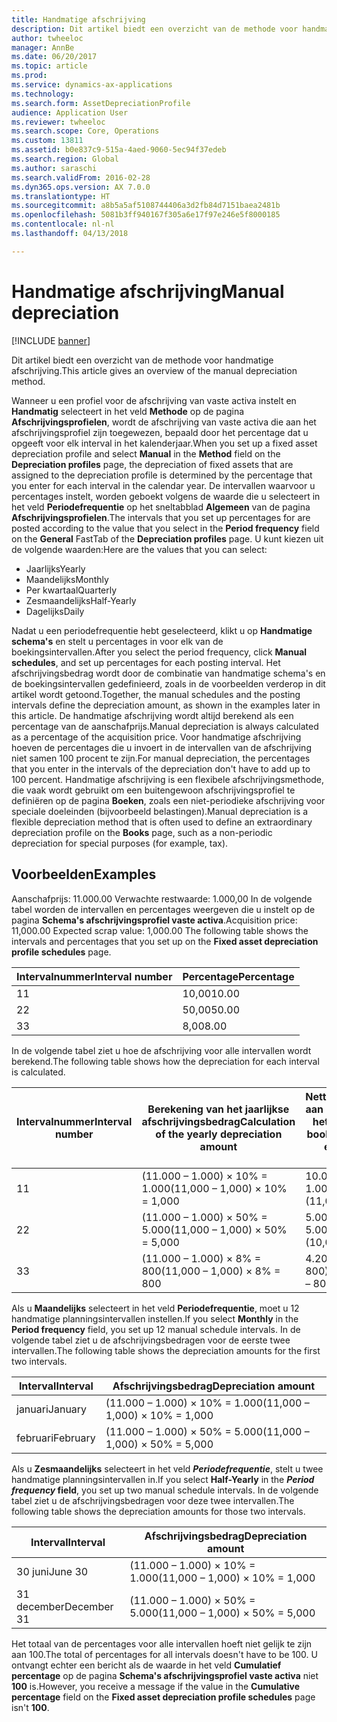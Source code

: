 ```yaml
---
title: Handmatige afschrijving
description: Dit artikel biedt een overzicht van de methode voor handmatige afschrijving.
author: twheeloc
manager: AnnBe
ms.date: 06/20/2017
ms.topic: article
ms.prod: 
ms.service: dynamics-ax-applications
ms.technology: 
ms.search.form: AssetDepreciationProfile
audience: Application User
ms.reviewer: twheeloc
ms.search.scope: Core, Operations
ms.custom: 13811
ms.assetid: b0e837c9-515a-4aed-9060-5ec94f37edeb
ms.search.region: Global
ms.author: saraschi
ms.search.validFrom: 2016-02-28
ms.dyn365.ops.version: AX 7.0.0
ms.translationtype: HT
ms.sourcegitcommit: a8b5a5af5108744406a3d2fb84d7151baea2481b
ms.openlocfilehash: 5081b3ff940167f305a6e17f97e246e5f8000185
ms.contentlocale: nl-nl
ms.lasthandoff: 04/13/2018

---
```


# <a name="manual-depreciation"></a><span data-ttu-id="b9d57-103">Handmatige afschrijving</span><span class="sxs-lookup"><span data-stu-id="b9d57-103">Manual depreciation</span></span>

[!INCLUDE [banner](../includes/banner.md)]

<span data-ttu-id="b9d57-104">Dit artikel biedt een overzicht van de methode voor handmatige afschrijving.</span><span class="sxs-lookup"><span data-stu-id="b9d57-104">This article gives an overview of the manual depreciation method.</span></span>

<span data-ttu-id="b9d57-105">Wanneer u een profiel voor de afschrijving van vaste activa instelt en **Handmatig** selecteert in het veld **Methode** op de pagina **Afschrijvingsprofielen**, wordt de afschrijving van vaste activa die aan het afschrijvingsprofiel zijn toegewezen, bepaald door het percentage dat u opgeeft voor elk interval in het kalenderjaar.</span><span class="sxs-lookup"><span data-stu-id="b9d57-105">When you set up a fixed asset depreciation profile and select **Manual** in the **Method** field on the **Depreciation profiles** page, the depreciation of fixed assets that are assigned to the depreciation profile is determined by the percentage that you enter for each interval in the calendar year.</span></span> <span data-ttu-id="b9d57-106">De intervallen waarvoor u percentages instelt, worden geboekt volgens de waarde die u selecteert in het veld **Periodefrequentie** op het sneltabblad **Algemeen** van de pagina **Afschrijvingsprofielen**.</span><span class="sxs-lookup"><span data-stu-id="b9d57-106">The intervals that you set up percentages for are posted according to the value that you select in the **Period frequency** field on the **General** FastTab of the **Depreciation profiles** page.</span></span> <span data-ttu-id="b9d57-107">U kunt kiezen uit de volgende waarden:</span><span class="sxs-lookup"><span data-stu-id="b9d57-107">Here are the values that you can select:</span></span>

-   <span data-ttu-id="b9d57-108">Jaarlijks</span><span class="sxs-lookup"><span data-stu-id="b9d57-108">Yearly</span></span>
-   <span data-ttu-id="b9d57-109">Maandelijks</span><span class="sxs-lookup"><span data-stu-id="b9d57-109">Monthly</span></span>
-   <span data-ttu-id="b9d57-110">Per kwartaal</span><span class="sxs-lookup"><span data-stu-id="b9d57-110">Quarterly</span></span>
-   <span data-ttu-id="b9d57-111">Zesmaandelijks</span><span class="sxs-lookup"><span data-stu-id="b9d57-111">Half-Yearly</span></span>
-   <span data-ttu-id="b9d57-112">Dagelijks</span><span class="sxs-lookup"><span data-stu-id="b9d57-112">Daily</span></span>

<span data-ttu-id="b9d57-113">Nadat u een periodefrequentie hebt geselecteerd, klikt u op **Handmatige schema's** en stelt u percentages in voor elk van de boekingsintervallen.</span><span class="sxs-lookup"><span data-stu-id="b9d57-113">After you select the period frequency, click **Manual schedules**, and set up percentages for each posting interval.</span></span> <span data-ttu-id="b9d57-114">Het afschrijvingsbedrag wordt door de combinatie van handmatige schema's en de boekingsintervallen gedefinieerd, zoals in de voorbeelden verderop in dit artikel wordt getoond.</span><span class="sxs-lookup"><span data-stu-id="b9d57-114">Together, the manual schedules and the posting intervals define the depreciation amount, as shown in the examples later in this article.</span></span> <span data-ttu-id="b9d57-115">De handmatige afschrijving wordt altijd berekend als een percentage van de aanschafprijs.</span><span class="sxs-lookup"><span data-stu-id="b9d57-115">Manual depreciation is always calculated as a percentage of the acquisition price.</span></span> <span data-ttu-id="b9d57-116">Voor handmatige afschrijving hoeven de percentages die u invoert in de intervallen van de afschrijving niet samen 100 procent te zijn.</span><span class="sxs-lookup"><span data-stu-id="b9d57-116">For manual depreciation, the percentages that you enter in the intervals of the depreciation don't have to add up to 100 percent.</span></span> <span data-ttu-id="b9d57-117">Handmatige afschrijving is een flexibele afschrijvingsmethode, die vaak wordt gebruikt om een buitengewoon afschrijvingsprofiel te definiëren op de pagina **Boeken**, zoals een niet-periodieke afschrijving voor speciale doeleinden (bijvoorbeeld belastingen).</span><span class="sxs-lookup"><span data-stu-id="b9d57-117">Manual depreciation is a flexible depreciation method that is often used to define an extraordinary depreciation profile on the **Books** page, such as a non-periodic depreciation for special purposes (for example, tax).</span></span>

## <a name="examples"></a><span data-ttu-id="b9d57-118">Voorbeelden</span><span class="sxs-lookup"><span data-stu-id="b9d57-118">Examples</span></span>
<span data-ttu-id="b9d57-119">Aanschafprijs: 11.000.00 Verwachte restwaarde: 1.000,00 In de volgende tabel worden de intervallen en percentages weergeven die u instelt op de pagina **Schema's afschrijvingsprofiel vaste activa**.</span><span class="sxs-lookup"><span data-stu-id="b9d57-119">Acquisition price: 11,000.00 Expected scrap value: 1,000.00 The following table shows the intervals and percentages that you set up on the **Fixed asset depreciation profile schedules** page.</span></span>

| <span data-ttu-id="b9d57-120">Intervalnummer</span><span class="sxs-lookup"><span data-stu-id="b9d57-120">Interval number</span></span> | <span data-ttu-id="b9d57-121">Percentage</span><span class="sxs-lookup"><span data-stu-id="b9d57-121">Percentage</span></span> |
|-----------------|------------|
| <span data-ttu-id="b9d57-122">1</span><span class="sxs-lookup"><span data-stu-id="b9d57-122">1</span></span>               | <span data-ttu-id="b9d57-123">10,00</span><span class="sxs-lookup"><span data-stu-id="b9d57-123">10.00</span></span>      |
| <span data-ttu-id="b9d57-124">2</span><span class="sxs-lookup"><span data-stu-id="b9d57-124">2</span></span>               | <span data-ttu-id="b9d57-125">50,00</span><span class="sxs-lookup"><span data-stu-id="b9d57-125">50.00</span></span>      |
| <span data-ttu-id="b9d57-126">3</span><span class="sxs-lookup"><span data-stu-id="b9d57-126">3</span></span>               | <span data-ttu-id="b9d57-127">8,00</span><span class="sxs-lookup"><span data-stu-id="b9d57-127">8.00</span></span>       |

<span data-ttu-id="b9d57-128">In de volgende tabel ziet u hoe de afschrijving voor alle intervallen wordt berekend.</span><span class="sxs-lookup"><span data-stu-id="b9d57-128">The following table shows how the depreciation for each interval is calculated.</span></span>

|  <span data-ttu-id="b9d57-129">Intervalnummer</span><span class="sxs-lookup"><span data-stu-id="b9d57-129">Interval number</span></span> | <span data-ttu-id="b9d57-130">Berekening van het jaarlijkse afschrijvingsbedrag</span><span class="sxs-lookup"><span data-stu-id="b9d57-130">Calculation of the yearly depreciation amount</span></span> | <span data-ttu-id="b9d57-131">Nettoboekwaarde aan het einde van het interval</span><span class="sxs-lookup"><span data-stu-id="b9d57-131">Net book value at the end of the interval</span></span> |
|------------------|-----------------------------------------------|-------------------------------------------|
| <span data-ttu-id="b9d57-132">1</span><span class="sxs-lookup"><span data-stu-id="b9d57-132">1</span></span>                | <span data-ttu-id="b9d57-133">(11.000 – 1.000) × 10% = 1.000</span><span class="sxs-lookup"><span data-stu-id="b9d57-133">(11,000 – 1,000) × 10% = 1,000</span></span>                | <span data-ttu-id="b9d57-134">10.000 (11.000 – 1.000)</span><span class="sxs-lookup"><span data-stu-id="b9d57-134">10,000 (11,000 – 1,000)</span></span>                   |
| <span data-ttu-id="b9d57-135">2</span><span class="sxs-lookup"><span data-stu-id="b9d57-135">2</span></span>                | <span data-ttu-id="b9d57-136">(11.000 – 1.000) × 50% = 5.000</span><span class="sxs-lookup"><span data-stu-id="b9d57-136">(11,000 – 1,000) × 50% = 5,000</span></span>                | <span data-ttu-id="b9d57-137">5.000 (10.000 – 5.000)</span><span class="sxs-lookup"><span data-stu-id="b9d57-137">5,000 (10,000 – 5,000)</span></span>                    |
| <span data-ttu-id="b9d57-138">3</span><span class="sxs-lookup"><span data-stu-id="b9d57-138">3</span></span>                | <span data-ttu-id="b9d57-139">(11.000 – 1.000) × 8% = 800</span><span class="sxs-lookup"><span data-stu-id="b9d57-139">(11,000 – 1,000) × 8% = 800</span></span>                   | <span data-ttu-id="b9d57-140">4.200 (5.000 – 800)</span><span class="sxs-lookup"><span data-stu-id="b9d57-140">4,200 (5,000 – 800)</span></span>                       |

<span data-ttu-id="b9d57-141">Als u **Maandelijks** selecteert in het veld **Periodefrequentie**, moet u 12 handmatige planningsintervallen instellen.</span><span class="sxs-lookup"><span data-stu-id="b9d57-141">If you select **Monthly** in the **Period frequency** field, you set up 12 manual schedule intervals.</span></span> <span data-ttu-id="b9d57-142">In de volgende tabel ziet u de afschrijvingsbedragen voor de eerste twee intervallen.</span><span class="sxs-lookup"><span data-stu-id="b9d57-142">The following table shows the depreciation amounts for the first two intervals.</span></span>

| <span data-ttu-id="b9d57-143">Interval</span><span class="sxs-lookup"><span data-stu-id="b9d57-143">Interval</span></span> | <span data-ttu-id="b9d57-144">Afschrijvingsbedrag</span><span class="sxs-lookup"><span data-stu-id="b9d57-144">Depreciation amount</span></span>            |
|----------|--------------------------------|
| <span data-ttu-id="b9d57-145">januari</span><span class="sxs-lookup"><span data-stu-id="b9d57-145">January</span></span>  | <span data-ttu-id="b9d57-146">(11.000 – 1.000) × 10% = 1.000</span><span class="sxs-lookup"><span data-stu-id="b9d57-146">(11,000 – 1,000) × 10% = 1,000</span></span> |
| <span data-ttu-id="b9d57-147">februari</span><span class="sxs-lookup"><span data-stu-id="b9d57-147">February</span></span> | <span data-ttu-id="b9d57-148">(11.000 – 1.000) × 50% = 5.000</span><span class="sxs-lookup"><span data-stu-id="b9d57-148">(11,000 – 1,000) × 50% = 5,000</span></span> |

<span data-ttu-id="b9d57-149">Als u <strong>Zesmaandelijks</strong> selecteert in het veld *<strong><em>Periodefrequentie</em>*</strong>, stelt u twee handmatige planningsintervallen in.</span><span class="sxs-lookup"><span data-stu-id="b9d57-149">If you select <strong>Half-Yearly</strong> in the *<strong><em>Period frequency</em>* field</strong>, you set up two manual schedule intervals.</span></span> <span data-ttu-id="b9d57-150">In de volgende tabel ziet u de afschrijvingsbedragen voor deze twee intervallen.</span><span class="sxs-lookup"><span data-stu-id="b9d57-150">The following table shows the depreciation amounts for those two intervals.</span></span>

| <span data-ttu-id="b9d57-151">Interval</span><span class="sxs-lookup"><span data-stu-id="b9d57-151">Interval</span></span>    | <span data-ttu-id="b9d57-152">Afschrijvingsbedrag</span><span class="sxs-lookup"><span data-stu-id="b9d57-152">Depreciation amount</span></span>            |
|-------------|--------------------------------|
| <span data-ttu-id="b9d57-153">30 juni</span><span class="sxs-lookup"><span data-stu-id="b9d57-153">June 30</span></span>     | <span data-ttu-id="b9d57-154">(11.000 – 1.000) × 10% = 1.000</span><span class="sxs-lookup"><span data-stu-id="b9d57-154">(11,000 – 1,000) × 10% = 1,000</span></span> |
| <span data-ttu-id="b9d57-155">31 december</span><span class="sxs-lookup"><span data-stu-id="b9d57-155">December 31</span></span> | <span data-ttu-id="b9d57-156">(11.000 – 1.000) × 50% = 5.000</span><span class="sxs-lookup"><span data-stu-id="b9d57-156">(11,000 – 1,000) × 50% = 5,000</span></span> |

<span data-ttu-id="b9d57-157">Het totaal van de percentages voor alle intervallen hoeft niet gelijk te zijn aan 100.</span><span class="sxs-lookup"><span data-stu-id="b9d57-157">The total of percentages for all intervals doesn't have to be 100.</span></span> <span data-ttu-id="b9d57-158">U ontvangt echter een bericht als de waarde in het veld **Cumulatief percentage** op de pagina **Schema's afschrijvingsprofiel vaste activa** niet **100** is.</span><span class="sxs-lookup"><span data-stu-id="b9d57-158">However, you receive a message if the value in the **Cumulative percentage** field on the **Fixed asset depreciation profile schedules** page isn't **100**.</span></span>




